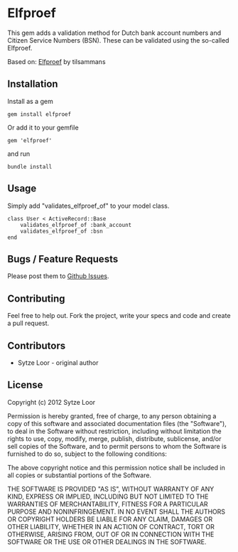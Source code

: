 # Elfproef

This gem adds a validation method for Dutch bank account numbers and
Citizen Service Numbers (BSN). These can be validated using the
so-called Elfproef.

Based on:
[Elfproef](https://github.com/tilsammans/elfproef/) by tilsammans

## Installation

Install as a gem

	gem install elfproef

Or add it to your gemfile

	gem 'elfproef'

and run

	bundle install

## Usage

Simply add "validates_elfproef_of" to your model class.

	class User < ActiveRecord::Base
		validates_elfproef_of :bank_account
		validates_elfproef_of :bsn
	end

## Bugs / Feature Requests

Please post them to
[Github Issues](https://github.com/sytzeloor/elfproef/issues).

## Contributing

Feel free to help out. Fork the project, write your specs and code and
create a pull request.

## Contributors

  * Sytze Loor <sytzeloor> - original author

## License

Copyright (c) 2012 Sytze Loor

Permission is hereby granted, free of charge, to any person obtaining
a copy of this software and associated documentation files (the
"Software"), to deal in the Software without restriction, including
without limitation the rights to use, copy, modify, merge, publish,
distribute, sublicense, and/or sell copies of the Software, and to
permit persons to whom the Software is furnished to do so, subject to
the following conditions:

The above copyright notice and this permission notice shall be
included in all copies or substantial portions of the Software.

THE SOFTWARE IS PROVIDED "AS IS", WITHOUT WARRANTY OF ANY KIND,
EXPRESS OR IMPLIED, INCLUDING BUT NOT LIMITED TO THE WARRANTIES OF
MERCHANTABILITY, FITNESS FOR A PARTICULAR PURPOSE AND
NONINFRINGEMENT. IN NO EVENT SHALL THE AUTHORS OR COPYRIGHT HOLDERS BE
LIABLE FOR ANY CLAIM, DAMAGES OR OTHER LIABILITY, WHETHER IN AN ACTION
OF CONTRACT, TORT OR OTHERWISE, ARISING FROM, OUT OF OR IN CONNECTION
WITH THE SOFTWARE OR THE USE OR OTHER DEALINGS IN THE SOFTWARE.